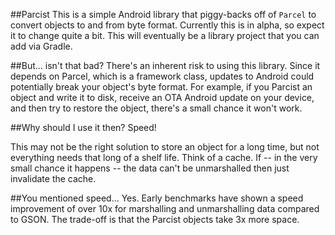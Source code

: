 ##Parcist
This is a simple Android library that piggy-backs off of `Parcel` to convert objects to and from byte format.  Currently this is in alpha, so expect it to change quite a bit.  This will eventually be a library project that you can add via Gradle.

##But... isn't that bad?
There's an inherent risk to using this library.  Since it depends on Parcel, which is a framework class, updates to Android could potentially break your object's byte format.  For example, if you Parcist an object and write it to disk, receive an OTA Android update on your device, and then try to restore the object, there's a small chance it won't work.

##Why should I use it then?
Speed!

This may not be the right solution to store an object for a long time, but not everything needs that long of a shelf life.  Think of a cache.  If -- in the very small chance it happens -- the data can't be unmarshalled then just invalidate the cache.

##You mentioned speed...
Yes.  Early benchmarks have shown a speed improvement of over 10x for marshalling and unmarshalling data compared to GSON.  The trade-off is that the Parcist objects take 3x more space.